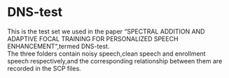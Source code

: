 # DNS-test
This is the test set we used in the paper “SPECTRAL ADDITION AND ADAPTIVE FOCAL TRAINING FOR PERSONALIZED SPEECH ENHANCEMENT”,termed DNS-test.  
The three folders contain noisy speech,clean speech and enrollment speech respectively,and the corresponding relationship between them are recorded in the SCP files.
